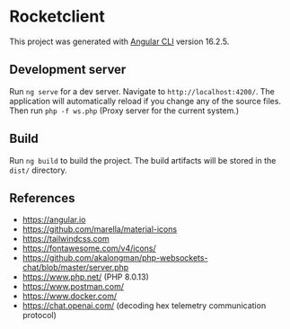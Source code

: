 # Rocketclient

This project was generated with [Angular CLI](https://github.com/angular/angular-cli) version 16.2.5.

## Development server

Run `ng serve` for a dev server. Navigate to `http://localhost:4200/`. The application will automatically reload if you change any of the source files.
Then run `php -f ws.php` (Proxy server for the current system.)

## Build

Run `ng build` to build the project. The build artifacts will be stored in the `dist/` directory.

## References

- https://angular.io
- https://github.com/marella/material-icons
- https://tailwindcss.com
- https://fontawesome.com/v4/icons/
- https://github.com/akalongman/php-websockets-chat/blob/master/server.php
- https://www.php.net/ (PHP 8.0.13)
- https://www.postman.com/
- https://www.docker.com/
- https://chat.openai.com/ (decoding hex telemetry communication protocol)